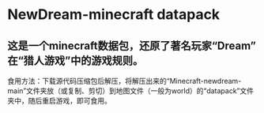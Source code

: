 # NewDream-minecraft datapack

这是一个minecraft数据包，还原了著名玩家“Dream” 在“猎人游戏”中的游戏规则。
---
食用方法：下载源代码压缩包后解压，将解压出来的“Minecraft-newdream-main”文件夹放（或复制、剪切）到地图文件（一般为world）的“datapack”文件夹中，随后重启游戏，即可食用。
